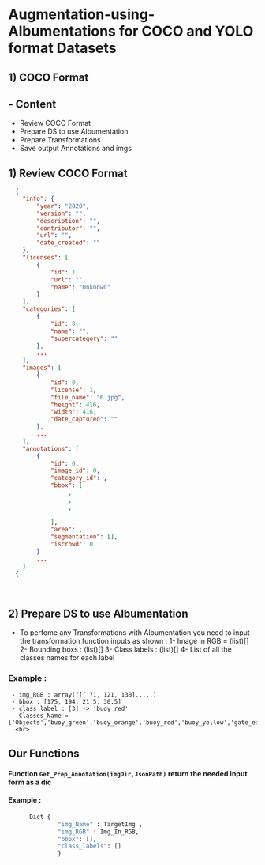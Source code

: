 # Augmentation-using-Albumentations for COCO and YOLO format Datasets

## 1) COCO Format 

## - Content 
- Review COCO Format 
- Prepare DS to use Albumentation
- Prepare Transformations
- Save output Annotations and imgs

## 1) Review COCO Format
```json
  {
    "info": {
        "year": "2020",
        "version": "",
        "description": "",
        "contributor": "",
        "url": "",
        "date_created": ""
    },
    "licenses": [
        {
            "id": 1,
            "url": "",
            "name": "Unknown"
        }
    ],
    "categories": [
        {
            "id": 0,
            "name": "",
            "supercategory": ""
        },
        ...
    ],
    "images": [
        {
            "id": 0,
            "license": 1,
            "file_name": "0.jpg",
            "height": 416,
            "width": 416,
            "date_captured": ""
        },
        ...
    ],
    "annotations": [
        {
            "id": 0,
            "image_id": 0,
            "category_id": ,
            "bbox": [
                 ,
                 ,
                 ,
                
            ],
            "area": ,
            "segmentation": [],
            "iscrowd": 0
        }
        ...
    ]
  { 
```
<br>

## 2) Prepare DS to use Albumentation

  - To perfome any Transformations with Albumentation you need to input the transformation function inputs as shown :
   1- Image in RGB  = (list)[]
   2- Bounding boxs : (list)[]
   3- Class labels : (list)[]
   4- List of all the classes names for each label 
  
  ### Example :
     - img_RGB : array([[[ 71, 121, 130].....)
     - bbox : [175, 194, 21.5, 30.5]
     - class_label : [3] -> 'buoy_red'
     - Classes_Name = ['Objects','buoy_green','buoy_orange','buoy_red','buoy_yellow','gate_edge']
      <br>
  ## Our Functions 
  #### Function ``` Get_Prep_Annotation(imgDir,JsonPath) ``` return the needed input form as a dic 
  #### Example : 
  ```python 
        Dict {
                "img_Name" : TargetImg ,
                "img_RGB" : Img_In_RGB,
                "bbox": [],
                "class_labels": []
                }
  ```


<br>



